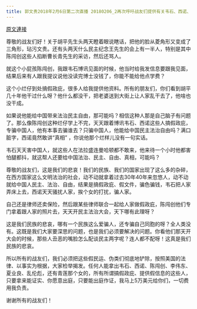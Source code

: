 ```yaml
---
title: 郭文贵2018年2月6日第二次直播 20180206_2再次呼吁战友们提供有关韦石、西诺、陈闯创、胡平利用办理假政庇骗钱的证据！一个把老婆放在大街上让人“乱干”的人不可能为大家“干出”民主自由！
---
```


[原文連接](https://gnews.org/ThreadView/53483959)

尊敬的战友们好！关于胡平先生头两天瞪着眼说瞎话，把他的脸从菱角形又变成了三角形，玷污文贵。还有头两天什么民主纪念王先生的会上有一半人，特别是其中陈闯创这些人掐断曹长青先生的采访，然后还骂人。


就这个小屁孩陈闯创，我跟韦石博讯见面的时候，他当时给我发信息要跟我见面，结果后来有人跟我提议说他没读完博士没钱了，你能不能给他点学费？


这个小烂仔到处搞假政庇，很多人给我提供他资料。所有的朋友们，你们看到胡平几十年他干过什么呀？他什么都没干，把老婆送到大街上让人家乱干去了，他啥也没干成。


如果说他能给中国带来法治民主自由，那可能吗？相信这种人那是自己脑子有问题了。那么像陈闯创这种烂仔学上不完，天天跟着博讯韦石、西诺这些人搞假政庇，专骗中国人，他有本事去骗谁去？只骗中国人，他能给中国民主法治自由吗？满口脏字，西诺竟然敢讲“真相” ，你说他那个烂样儿没有一句实话。


韦石天天害中国人，就这些人在法拉盛连曼哈顿都不敢来，他来待一个小时他都害怕腿都抖，就这帮人还要给中国法治、民主、自由、真相，可能吗？


尊敬的战友们，这是我们的悲哀！我们的民族、我们的国家出现了这么多的杂碎，在西方国家这么文明法治的社会，动不动就拿着过去30年40年来忽悠人，动不动就给中国人民主、法治、自由，结果是搞假政庇、假文件，骗色骗钱，韦石把人家弄床上去，西诺天天骚扰人家，挨个女的打扰，骗人家。


自己还是律师还卖保险，然后跟某些律师联合一起给人家做假政庇，陈闯创他们专门拿着跟人家的照片去，天天开民主法治大会，天下哪有此理呀？


这是我们民族的悲哀，哪有一个民族这么爱骗人，还专骗自己同胞的呀？全人类没有。这既是我们大家要深思的问题，也是我们必须要解决的问题。你看他们那天开大会的时候，那些人丑恶的嘴脸怎么配谈民主两字呢？连人都不配呀！这真是我们民族的悲哀。


所以所有的战友们，我们必须把这些假民运、伪类们彻底地铲除，按照美国的法律、以事实为根据，大家检举揭发。任何人能拿出韦石、西诺、陈闯创、李伟东、夏业良、乱伦彪，还有青莲那个女的，所有所谓搞假政庇、提供假信息的这些人，只要拿来能证实、你愿意出庭，只要能出庭作证，我马上5万美元给你们，一切费用我负责。


谢谢所有的战友们！
